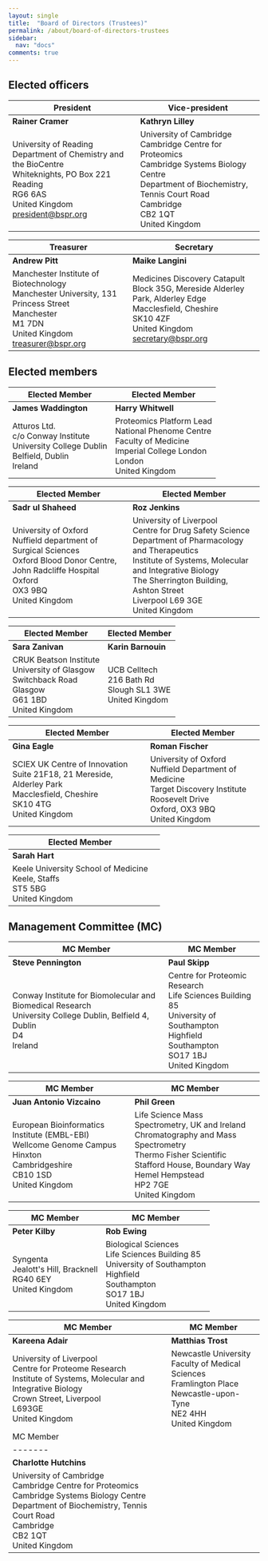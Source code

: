 ```yaml
---
layout: single
title:  "Board of Directors (Trustees)"
permalink: /about/board-of-directors-trustees
sidebar:
  nav: "docs"
comments: true
---
```




## Elected officers


|President | Vice-president |
|-------|--------|
| **Rainer Cramer**  | **Kathryn Lilley** |
| University of Reading <br> Department of Chemistry and the BioCentre<br>Whiteknights, PO Box 221<br>Reading<br>RG6 6AS<br>United Kingdom<br>president@bspr.org | University of Cambridge <br>Cambridge Centre for Proteomics <br>Cambridge Systems Biology Centre<br> Department of Biochemistry, Tennis Court Road <br> Cambridge <br>CB2 1QT <br>United Kingdom |

|Treasurer|Secretary |
|-------|--------|
| **Andrew Pitt** | **Maike Langini** |
| Manchester Institute of Biotechnology <br>Manchester University, 131 Princess Street<br>Manchester<br>M1 7DN<br>United Kingdom<br>treasurer@bspr.org |Medicines Discovery Catapult <br> Block 35G, Mereside Alderley Park, Alderley Edge <br> Macclesfield, Cheshire <br> SK10 4ZF <br>United Kingdom <br> secretary@bspr.org |

## Elected members

|Elected Member | Elected Member |
|-------|--------|
| **James Waddington** | **Harry Whitwell** |
|Atturos Ltd. <br>c/o Conway Institute <br>University College Dublin <br>Belfield, Dublin<br> Ireland | Proteomics Platform Lead<br>National Phenome Centre<br>Faculty of Medicine<br> Imperial College London <br>London <br>United Kingdom |

|Elected Member | Elected Member|
|-------|--------|
| **Sadr ul Shaheed**| **Roz Jenkins**|
|University of Oxford <br>Nuffield department of Surgical Sciences<br> Oxford Blood Donor Centre, John Radcliffe Hospital <br> Oxford <br>OX3 9BQ<br> United Kingdom|       University of Liverpool<br>Centre for Drug Safety Science<br>Department of Pharmacology and Therapeutics<br>Institute of Systems, Molecular and Integrative Biology<br>The Sherrington Building, Ashton Street<br>Liverpool L69 3GE<br>United Kingdom|

|Elected Member | Elected Member |
|-------|--------|
| **Sara Zanivan**| **Karin Barnouin**|
|CRUK Beatson Institute <br>University of Glasgow<br> Switchback Road <br>Glasgow <br>G61 1BD <br>United Kingdom|UCB Celltech<br> 216 Bath Rd<br> Slough SL1 3WE<br> United Kingdom|

|Elected Member | Elected Member |
|-------|--------|
| **Gina Eagle**| **Roman Fischer**|
|SCIEX UK Centre of Innovation <br>Suite 21F18, 21 Mereside, Alderley Park <br>Macclesfield, Cheshire <br>SK10 4TG <br>United Kingdom|University of Oxford <br>Nuffield Department of Medicine<br> Target Discovery Institute <br> Roosevelt Drive <br>Oxford, OX3 9BQ<br> United Kingdom|

|Elected Member | |
|-------|--------|
| **Sarah Hart**| |
|Keele University School of Medicine <br>Keele, Staffs <br>ST5 5BG <br>United Kingdom||

## Management Committee (MC)

|MC Member | MC Member |
|-------|--------|
| **Steve Pennington**| **Paul Skipp**|
|Conway Institute for Biomolecular and Biomedical Research<br> University College Dublin, Belfield 4,<br>Dublin<br>D4<br>Ireland|Centre for Proteomic Research<br> Life Sciences Building 85<br> University of Southampton <br> Highfield <br>Southampton<br>SO17 1BJ<br>United Kingdom|

|MC Member | MC Member |
|-------|--------|
| **Juan Antonio Vizcaino**| **Phil Green**|
|European Bioinformatics Institute (EMBL-EBI)<br> Wellcome Genome Campus <br>Hinxton <br> Cambridgeshire <br>CB10 1SD <br>United Kingdom|Life Science Mass Spectrometry, UK and Ireland <br>Chromatography and Mass Spectrometry<br> Thermo Fisher Scientific <br>Stafford House, Boundary Way <br>Hemel Hempstead<br> HP2 7GE<br> United Kingdom|

|MC Member | MC Member |
|-------|--------|
| **Peter Kilby**| **Rob Ewing**|
|Syngenta <br> Jealott's Hill, Bracknell<br> RG40 6EY <br> United Kingdom|Biological Sciences <br>Life Sciences Building 85<br> University of Southampton <br>Highfield <br> Southampton <br>SO17 1BJ<br> United Kingdom|

|MC Member | MC Member |
|-------|--------|
| **Kareena Adair**| **Matthias Trost**|
|University of Liverpool<br>Centre for Proteome Research<br>Institute of Systems, Molecular and Integrative Biology <br> Crown Street, Liverpool <br>L693GE<br> United Kingdom|Newcastle University<br> Faculty of Medical Sciences <br>Framlington Place<br> Newcastle-upon-Tyne <br>NE2 4HH<br> United Kingdom|
|MC Member ||
|-------||
| **Charlotte Hutchins**| |
|University of Cambridge <br>Cambridge Centre for Proteomics <br>Cambridge Systems Biology Centre<br> Department of Biochemistry, Tennis Court Road <br> Cambridge <br>CB2 1QT <br>United Kingdom ||



